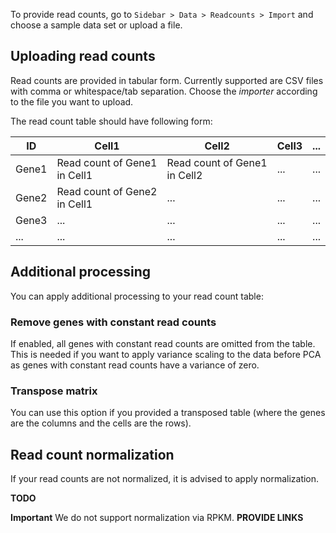 To provide read counts, go to `Sidebar > Data > Readcounts > Import` and choose
a sample data set or upload a file.

## Uploading read counts

Read counts are provided in tabular form. Currently supported are CSV files with comma or whitespace/tab separation.
Choose the *importer* according to the file you want to upload.

The read count table should have following form:

| ID    | Cell1                       | Cell2                       | Cell3 | ... |
|-------|-----------------------------|-----------------------------|-------|-----|
| Gene1 | Read count of Gene1 in Cell1 | Read count of Gene1 in Cell2 | ...   | ... |
| Gene2 | Read count of Gene2 in Cell1 | ...                         | ...   | ... |
| Gene3 | ...                         | ...                         | ...   | ... |
| ...   | ...                         | ...                         | ...   | ... |

## Additional processing

You can apply additional processing to your read count table:

### Remove genes with constant read counts

If enabled, all genes with constant read counts are omitted from the table.
This is needed if you want to apply variance scaling to the data before PCA as
genes with constant read counts have a variance of zero.

### Transpose matrix

You can use this option if you provided a transposed table (where the genes are the columns
  and the cells are the rows).

## Read count normalization

If your read counts are not normalized, it is advised to apply normalization.

**TODO**

**Important** We do not support normalization via RPKM. **PROVIDE LINKS**
